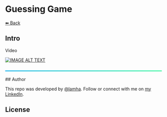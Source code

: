 # Guessing Game

[⬅ Back](../README.md)

## Intro 
Video

<div>
  <a href="https://www.youtube.com/watch?v=H0xBSbnQYds"><img src="https://img.youtube.com/vi/H0xBSbnQYds/0.jpg" alt="IMAGE ALT TEXT"></a>
</div>






<p><img type="separator" height=8px width="100%" src="https://github.com/HaLamUs/nft-drop/blob/main/assets/aqua.png"></p>
## Author

This repo was developed by [@lamha](https://github.com/HaLamUs). 
Follow or connect with me on [my LinkedIn](https://www.linkedin.com/in/lamhacs). 

## License